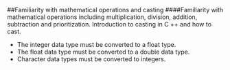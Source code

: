 ##Familiarity with mathematical operations and casting
####Familiarity with mathematical operations including multiplication, division, addition, subtraction and prioritization.
Introduction to casting in C ++ and how to cast.
- The integer data type must be converted to a float type.
- The float data type must be converted to a double data type.
- Character data types must be converted to integers.
